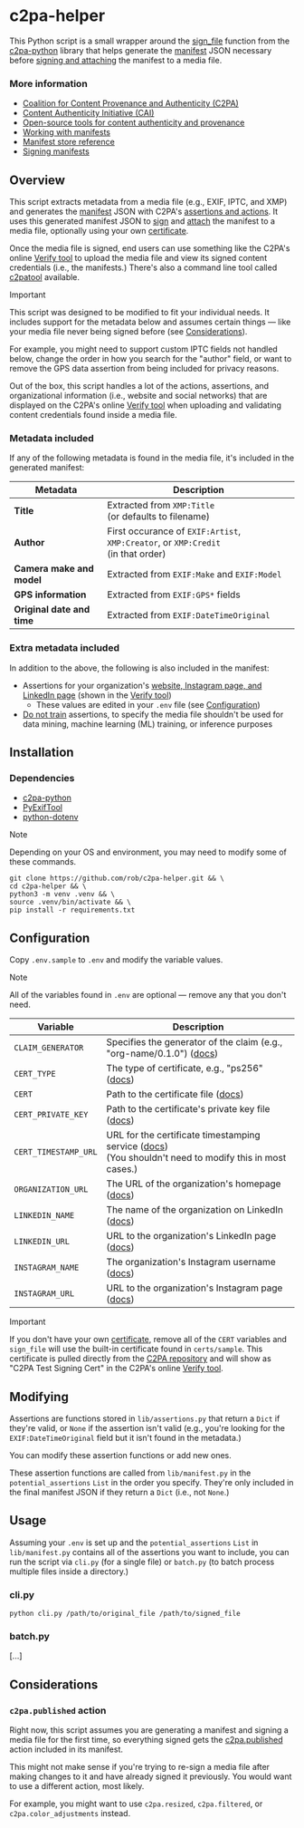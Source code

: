 # c2pa-helper

This Python script is a small wrapper around the [sign_file](https://github.com/contentauth/c2pa-python?tab=readme-ov-file#add-a-signed-manifest-to-a-media-file) function from the [c2pa-python](https://github.com/contentauth/c2pa-python) library that helps generate the [manifest](https://opensource.contentauthenticity.org/docs/manifest/manifest-ref/#manifest) JSON necessary before [signing and attaching](https://opensource.contentauthenticity.org/docs/c2pa-python/#add-a-signed-manifest-to-a-media-file) the manifest to a media file.

### More information

-   [Coalition for Content Provenance and Authenticity (C2PA)](https://c2pa.org/)
-   [Content Authenticity Initiative (CAI)](https://contentauthenticity.org/)
-   [Open-source tools for content authenticity and provenance](https://opensource.contentauthenticity.org/)
-   [Working with manifests](https://opensource.contentauthenticity.org/docs/manifest/understanding-manifest)
-   [Manifest store reference](https://opensource.contentauthenticity.org/docs/manifest/manifest-ref)
-   [Signing manifests](https://opensource.contentauthenticity.org/docs/manifest/signing-manifests)

## Overview

This script extracts metadata from a media file (e.g., EXIF, IPTC, and XMP) and generates the [manifest](https://opensource.contentauthenticity.org/docs/manifest/manifest-ref/#manifest) JSON with C2PA's [assertions and actions](https://opensource.contentauthenticity.org/docs/manifest/assertions-actions). It uses this generated manifest JSON to [sign](https://opensource.contentauthenticity.org/docs/manifest/signing-manifests) and [attach](https://opensource.contentauthenticity.org/docs/c2pa-python/#add-a-signed-manifest-to-a-media-file) the manifest to a media file, optionally using your own [certificate](https://opensource.contentauthenticity.org/docs/manifest/signing-manifests#example).

Once the media file is signed, end users can use something like the C2PA's online [Verify tool](https://opensource.contentauthenticity.org/docs/verify) to upload the media file and view its signed content credentials (i.e., the manifests.) There's also a command line tool called [c2patool](https://opensource.contentauthenticity.org/docs/c2patool/) available.

> [!IMPORTANT]
> This script was designed to be modified to fit your individual needs. It includes support for the metadata below and assumes certain things — like your media file never being signed before (see [Considerations](#considerations)).
>
> For example, you might need to support custom IPTC fields not handled below, change the order in how you search for the "author" field, or want to remove the GPS data assertion from being included for privacy reasons.
>
> Out of the box, this script handles a lot of the actions, assertions, and organizational information (i.e., website and social networks) that are displayed on the C2PA's online [Verify tool](https://opensource.contentauthenticity.org/docs/verify) when uploading and validating content credentials found inside a media file.

### Metadata included

If any of the following metadata is found in the media file, it's included in the generated manifest:

| Metadata                   | Description                                                                          |
| -------------------------- | ------------------------------------------------------------------------------------ |
| **Title**                  | Extracted from `XMP:Title` <br> (or defaults to filename)                            |
| **Author**                 | First occurance of `EXIF:Artist`, `XMP:Creator`, or `XMP:Credit` <br>(in that order) |
| **Camera make and model**  | Extracted from `EXIF:Make` and `EXIF:Model`                                          |
| **GPS information**        | Extracted from `EXIF:GPS*` fields                                                    |
| **Original date and time** | Extracted from `EXIF:DateTimeOriginal`                                               |

### Extra metadata included

In addition to the above, the following is also included in the manifest:

-   Assertions for your organization's [website, Instagram page, and LinkedIn page](https://opensource.contentauthenticity.org/docs/verify#credit-and-usage) (shown in the [Verify tool](https://contentcredentials.org/verify))
    -   These values are edited in your `.env` file (see [Configuration](#configuration))
-   [Do not train](https://opensource.contentauthenticity.org/docs/manifest/assertions-actions#do-not-train-assertion) assertions, to specify the media file shouldn't be used for data mining, machine learning (ML) training, or inference purposes

## Installation

### Dependencies

-   [c2pa-python](https://github.com/contentauth/c2pa-python)
-   [PyExifTool](https://github.com/sylikc/pyexiftool)
-   [python-dotenv](https://github.com/theskumar/python-dotenv)

> [!NOTE]
> Depending on your OS and environment, you may need to modify some of these commands.

```
git clone https://github.com/rob/c2pa-helper.git && \
cd c2pa-helper && \
python3 -m venv .venv && \
source .venv/bin/activate && \
pip install -r requirements.txt
```

## Configuration

Copy `.env.sample` to `.env` and modify the variable values.

> [!NOTE]
> All of the variables found in `.env` are optional — remove any that you don't need.

| Variable             | Description                                                                                                                                                                                               |
| -------------------- | --------------------------------------------------------------------------------------------------------------------------------------------------------------------------------------------------------- |
| `CLAIM_GENERATOR`    | Specifies the generator of the claim (e.g., "org-name/0.1.0") ([docs](https://opensource.contentauthenticity.org/docs/verify/#app-or-device-used))                                                        |
| `CERT_TYPE`          | The type of certificate, e.g., "ps256" ([docs](https://opensource.contentauthenticity.org/docs/c2patool/x_509/))                                                                                          |
| `CERT`               | Path to the certificate file ([docs](https://opensource.contentauthenticity.org/docs/manifest/signing-manifests))                                                                                         |
| `CERT_PRIVATE_KEY`   | Path to the certificate's private key file ([docs](https://opensource.contentauthenticity.org/docs/manifest/signing-manifests))                                                                           |
| `CERT_TIMESTAMP_URL` | URL for the certificate timestamping service ([docs](https://opensource.contentauthenticity.org/docs/manifest/understanding-manifest/#time-stamps))<br>(You shouldn't need to modify this in most cases.) |
| `ORGANIZATION_URL`   | The URL of the organization's homepage ([docs](https://opensource.contentauthenticity.org/docs/verify/#produced-by))                                                                                      |
| `LINKEDIN_NAME`      | The name of the organization on LinkedIn ([docs](https://opensource.contentauthenticity.org/docs/verify/#social-media-accounts))                                                                          |
| `LINKEDIN_URL`       | URL to the organization's LinkedIn page ([docs](https://opensource.contentauthenticity.org/docs/verify/#social-media-accounts))                                                                           |
| `INSTAGRAM_NAME`     | The organization's Instagram username ([docs](https://opensource.contentauthenticity.org/docs/verify/#social-media-accounts))                                                                             |
| `INSTAGRAM_URL`      | URL to the organization's Instagram page ([docs](https://opensource.contentauthenticity.org/docs/verify/#social-media-accounts))                                                                          |

> [!IMPORTANT]
> If you don't have your own [certificate](https://opensource.contentauthenticity.org/docs/manifest/signing-manifests), remove all of the `CERT` variables and `sign_file` will use the built-in certificate found in `certs/sample`. This certificate is pulled directly from the [C2PA repository](https://github.com/contentauth/c2patool/tree/main/sample) and will show as "C2PA Test Signing Cert" in the C2PA's online [Verify tool](https://opensource.contentauthenticity.org/docs/verify).

## Modifying

Assertions are functions stored in `lib/assertions.py` that return a `Dict` if they're valid, or `None` if the assertion isn't valid (e.g., you're looking for the `EXIF:DateTimeOriginal` field but it isn't found in the metadata.)

You can modify these assertion functions or add new ones.

These assertion functions are called from `lib/manifest.py` in the `potential_assertions` `List` in the order you specify. They're only included in the final manifest JSON if they return a `Dict` (i.e., not `None`.)

## Usage

Assuming your `.env` is set up and the `potential_assertions` `List` in `lib/manifest.py` contains all of the assertions you want to include, you can run the script via `cli.py` (for a single file) or `batch.py` (to batch process multiple files inside a directory.)

### cli.py

`python cli.py /path/to/original_file /path/to/signed_file`

### batch.py

[...]

## Considerations

### `c2pa.published` action

Right now, this script assumes you are generating a manifest and signing a media file for the first time, so everything signed gets the [c2pa.published](https://c2pa.org/specifications/specifications/1.3/specs/C2PA_Specification.html#_actions) action included in its manifest.

This might not make sense if you're trying to re-sign a media file after making changes to it and have already signed it previously. You would want to use a different action, most likely.

For example, you might want to use `c2pa.resized`, `c2pa.filtered`, or `c2pa.color_adjustments` instead.
